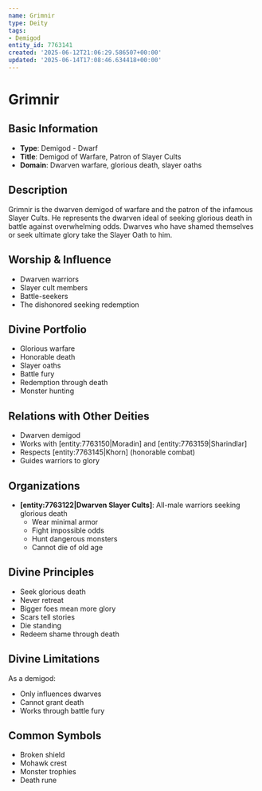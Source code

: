 ```yaml
---
name: Grimnir
type: Deity
tags:
- Demigod
entity_id: 7763141
created: '2025-06-12T21:06:29.586507+00:00'
updated: '2025-06-14T17:08:46.634418+00:00'
---
```


# Grimnir

## Basic Information
- **Type**: Demigod - Dwarf
- **Title**: Demigod of Warfare, Patron of Slayer Cults
- **Domain**: Dwarven warfare, glorious death, slayer oaths

## Description
Grimnir is the dwarven demigod of warfare and the patron of the infamous Slayer Cults. He represents the dwarven ideal of seeking glorious death in battle against overwhelming odds. Dwarves who have shamed themselves or seek ultimate glory take the Slayer Oath to him.

## Worship & Influence
- Dwarven warriors
- Slayer cult members
- Battle-seekers
- The dishonored seeking redemption

## Divine Portfolio
- Glorious warfare
- Honorable death
- Slayer oaths
- Battle fury
- Redemption through death
- Monster hunting

## Relations with Other Deities
- Dwarven demigod
- Works with [entity:7763150|Moradin] and [entity:7763159|Sharindlar]
- Respects [entity:7763145|Khorn] (honorable combat)
- Guides warriors to glory

## Organizations
- **[entity:7763122|Dwarven Slayer Cults]**: All-male warriors seeking glorious death
  - Wear minimal armor
  - Fight impossible odds
  - Hunt dangerous monsters
  - Cannot die of old age

## Divine Principles
- Seek glorious death
- Never retreat
- Bigger foes mean more glory
- Scars tell stories
- Die standing
- Redeem shame through death

## Divine Limitations
As a demigod:
- Only influences dwarves
- Cannot grant death
- Works through battle fury

## Common Symbols
- Broken shield
- Mohawk crest
- Monster trophies
- Death rune